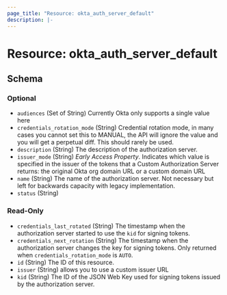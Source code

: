 ```yaml
---
page_title: "Resource: okta_auth_server_default"
description: |-
---
```


# Resource: okta_auth_server_default

<!-- schema generated by tfplugindocs -->

## Schema

### Optional

- `audiences` (Set of String) Currently Okta only supports a single value here
- `credentials_rotation_mode` (String) Credential rotation mode, in many cases you cannot set this to MANUAL, the API will ignore the value and you will get a perpetual diff. This should rarely be used.
- `description` (String) The description of the authorization server.
- `issuer_mode` (String) _Early Access Property_. Indicates which value is specified in the issuer of the tokens that a Custom Authorization Server returns: the original Okta org domain URL or a custom domain URL
- `name` (String) The name of the authorization server. Not necessary but left for backwards capacity with legacy implementation.
- `status` (String)

### Read-Only

- `credentials_last_rotated` (String) The timestamp when the authorization server started to use the `kid` for signing tokens.
- `credentials_next_rotation` (String) The timestamp when the authorization server changes the key for signing tokens. Only returned when `credentials_rotation_mode` is `AUTO`.
- `id` (String) The ID of this resource.
- `issuer` (String) allows you to use a custom issuer URL
- `kid` (String) The ID of the JSON Web Key used for signing tokens issued by the authorization server.
